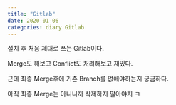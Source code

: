 ```yaml
---
title: "Gitlab"
date: 2020-01-06
categories: diary Gitlab
---
```

설치 후 처음 제대로 쓰는 Gitlab이다.

Merge도 해보고 Conflict도 처리해보고 재밌다.

근데 최종 Merge후에 기존 Branch를 없애야하는지 궁금하다.

아직 최종 Merge는 아니니까 삭제하지 말아야지 ㅋ
